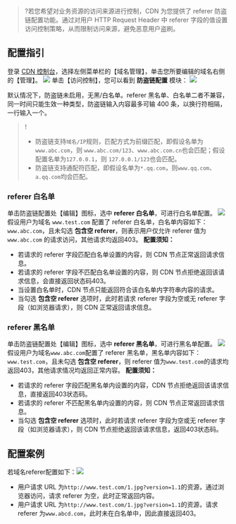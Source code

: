 >?若您希望对业务资源的访问来源进行控制，CDN 为您提供了 referer 防盗链配置功能。通过对用户 HTTP Request Header 中 referer 字段的值设置访问控制策略，从而限制访问来源，避免恶意用户盗刷。

## 配置指引
登录 [CDN 控制台](https://console.cloud.tencent.com/cdn)，选择左侧菜单栏的【域名管理】，单击您所要编辑的域名右侧的【管理】。
![](https://mc.qcloudimg.com/static/img/1f2cb594cd614b62b589cb20a20ed362/basic-config-1.png)
单击【访问控制】，您可以看到 **防盗链配置** 模块：
![](https://mc.qcloudimg.com/static/img/7322fafaaf8a7d48422be43d8dc01f63/refer-config-1.png)

默认情况下，防盗链未启用，无黑/白名单。referer 黑名单、白名单二者不兼容，同一时间只能生效一种类型，防盗链输入内容最多可输 400 条，以换行符相隔，一行输入一个。
>!
> - 防盗链支持`域名/IP`规则，匹配方式为前缀匹配，即假设名单为 `www.abc.com`，则 `www.abc.com/123`、`www.abc.com.cn`也会匹配；假设配置名单为`127.0.0.1`，则 `127.0.0.1/123`也会匹配。
> - 防盗链支持通配符匹配，即假设名单为`*.qq.com`，则`www.qq.com`、`a.qq.com`均会匹配。

### referer 白名单
单击防盗链配置处【编辑】图标，选中 **referer 白名单**，可进行白名单配置。
![](https://mc.qcloudimg.com/static/img/49bd3daadeba7fccee2858f1e7e82e2f/refer-config-3.png)
假设用户为域名 ```www.test.com``` 配置了 referer 白名单，白名单内容如下：```www.abc.com```，且未勾选 **包含空 referer**，则表示用户仅允许 referer 值为 ```www.abc.com``` 的请求访问，其他请求均返回403。 
**配置须知：** 
- 若请求的 referer 字段匹配白名单设置的内容，则 CDN 节点正常返回请求信息。
- 若请求的 referer 字段不匹配白名单设置的内容，则 CDN 节点拒绝返回该请求信息，会直接返回状态码403。
- 当设置白名单时，CDN 节点只能返回符合该白名单内字符串内容的请求。
- 当勾选 **包含空 referer** 选项时，此时若请求 referer 字段为空或无 referer 字段（如浏览器请求），则 CDN 正常返回请求信息。

### referer 黑名单
单击防盗链配置处【编辑】图标，选中 **referer 黑名单**，可进行黑名单配置。
![](https://mc.qcloudimg.com/static/img/690538acf3324386b5d9ad9616aa100f/refer-config-2.png)
假设用户为域名`www.abc.com`配置了 referer 黑名单，黑名单内容如下：`www.test.com`，且未勾选 **包含空 referer**，则 referer 值为`www.test.com`的请求均返回403，其他请求情况均返回正常内容。
**配置须知：** 
- 若请求的 referer 字段匹配黑名单内设置的内容，CDN 节点拒绝返回该请求信息，直接返回403状态码。
- 若请求的 referer 不匹配黑名单内设置的内容，则 CDN 节点正常返回请求信息。
- 当勾选 **包含空 referer** 选项时，此时若请求 referer 字段为空或无 referer 字段（如浏览器请求），则 CDN 节点拒绝返回该请求信息，返回403状态码。

## 配置案例
若域名referer配置如下：![](https://mc.qcloudimg.com/static/img/b48cb8de16269e71c6575d54bfc7d2d6/refer-config-4.png)
- 用户请求 URL 为`http://www.test.com/1.jpg?version=1.1`的资源，通过浏览器访问，请求 referer 为空，此时正常返回内容。
- 用户请求 URL 为`http://www.test.com/1.jpg?version=1.1`的资源，请求 referer 为`www.abcd.com`，此时未在白名单中，因此直接返回403。
